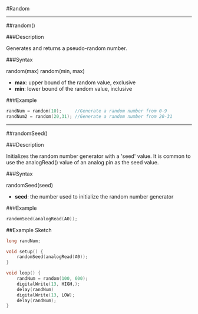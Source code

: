 #Random

---

##random()

###Description

Generates and returns a pseudo-random number.

###Syntax

random(max)
random(min, max)

* **max**: upper bound of the random value, exclusive
* **min**: lower bound of the random value, inclusive

###Example

```c++
randNum = random(10); 	  //Generate a random number from 0-9
randNum2 = random(20,31); //Generate a random number from 20-31
```

---

##randomSeed()

###Description

Initializes the random number generator with a 'seed' value. It is common to use the analogRead() value of an analog pin as the seed value.

###Syntax

randomSeed(seed)

* **seed**: the number used to initialize the random number generator

###Example

```c++
randomSeed(analogRead(A0));
```

##Example Sketch

```c++
long randNum;

void setup() {
	randomSeed(analogRead(A0));
}

void loop() {
	randNum = random(100, 600);
	digitalWrite(13, HIGH,);
	delay(randNum)
	digitalWrite(13, LOW);
	delay(randNum);
}
```